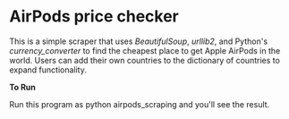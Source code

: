# AirPods price checker

This is a simple scraper that uses *BeautifulSoup*, *urllib2*, and Python's *currency_converter* to find the cheapest place to get Apple AirPods in the world. Users can add their own countries to the dictionary of countries to expand functionality. 

**To Run**

Run this program as 
    python airpods_scraping
and you'll see the result. 
